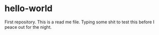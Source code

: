 # hello-world
First repository.
This is a read me file.
Typing some shit to test this before I peace out for the night.

